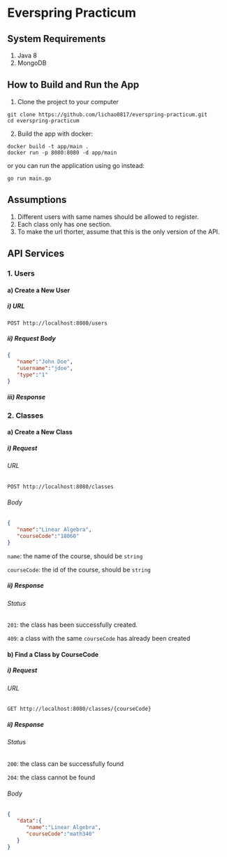 # Everspring Practicum

## System Requirements
1. Java 8
2. MongoDB

## How to Build and Run the App
1. Clone the project to your computer
```
git clone https://github.com/lichao0817/everspring-practicum.git
cd everspring-practicum
```

2. Build the app with docker:

  ```
  docker build -t app/main .
  docker run -p 8080:8080 -d app/main
  ```
  or you can run the application using go instead:
  ```
  go run main.go
  ```
## Assumptions
1. Different users with same names should be allowed to register.
2. Each class only has one section.
3. To make the url thorter, assume that this is the only version of the API.

## API Services
### 1. Users
#### a) Create a New User
##### i) URL
```
POST http://localhost:8080/users
```
##### ii) Request Body
``` json
{
   "name":"John Doe",
   "username":"jdoe",
   "type":"1"
}
```
##### iii) Response
### 2. Classes
#### a) Create a New Class
##### i) Request
###### URL
```
POST http://localhost:8080/classes
```
###### Body
``` json
{
   "name":"Linear Algebra",
   "courseCode":"18060"
}
```
`name`: the name of the course, should be `string`

`courseCode`: the id of the course, should be `string`

##### ii) Response
###### Status
`201`: the class has been successfully created.

`409`: a class with the same `courseCode` has already been created
#### b) Find a Class by CourseCode
##### i) Request
###### URL
```
GET http://localhost:8080/classes/{courseCode}
```
##### ii) Response
###### Status
`200`: the class can be successfully found

`204`: the class cannot be found
###### Body
``` json
{  
   "data":{  
      "name":"Linear Algebra",
      "courseCode":"math340"
   }
}
```

